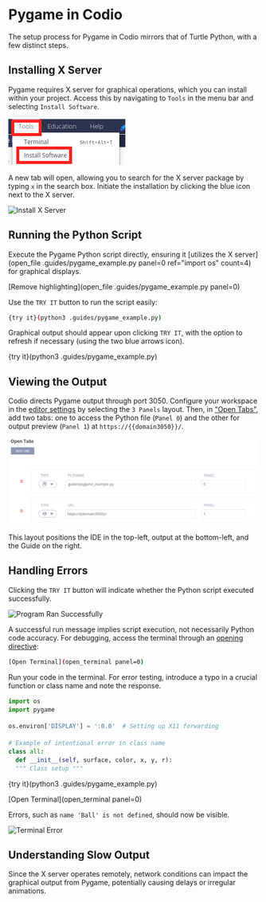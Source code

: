 # Pygame in Codio

The setup process for Pygame in Codio mirrors that of Turtle Python, with a few distinct steps.

## Installing X Server
Pygame requires X server for graphical operations, which you can install within your project. Access this by navigating to `Tools` in the menu bar and selecting `Install Software`.

![Tools](.guides/img/tools_install.png)

A new tab will open, allowing you to search for the X server package by typing `x` in the search box. Initiate the installation by clicking the blue icon next to the X server.

![Install X Server](.guides/img/install_x_server.png)

## Running the Python Script
Execute the Pygame Python script directly, ensuring it [utilizes the X server](open_file .guides/pygame_example.py panel=0 ref="import os" count=4) for graphical displays.

[Remove highlighting](open_file .guides/pygame_example.py panel=0)

Use the `TRY IT` button to run the script easily:

```bash
{try it}(python3 .guides/pygame_example.py)
```

Graphical output should appear upon clicking `TRY IT`, with the option to refresh if necessary (using the two blue arrows icon).

{try it}(python3 .guides/pygame_example.py)

## Viewing the Output

Codio directs Pygame output through port 3050. Configure your workspace in the [editor settings](https://docs.codio.com/instructors/authoring/guides/page_editing.html#) by selecting the `3 Panels` layout. Then, in ["Open Tabs"](https://docs.codio.com/instructors/authoring/guides/settings/opentabs.html#open-tabs), add two tabs: one to access the Python file (`Panel 0`) and the other for output preview (`Panel 1`) at `https://{{domain3050}}/`.

![Pygame Layout](.guides/img/pygame_layout.png)

This layout positions the IDE in the top-left, output at the bottom-left, and the Guide on the right.

## Handling Errors

Clicking the `TRY IT` button will indicate whether the Python script executed successfully.

![Program Ran Successfully](.guides/img/successfully.png)

A successful run message implies script execution, not necessarily Python code accuracy. For debugging, access the terminal through an [opening directive](https://docs.codio.com/instructors/authoring/guides/open_close_content.html#):

```bash
[Open Terminal](open_terminal panel=0)
```

Run your code in the terminal. For error testing, introduce a typo in a crucial function or class name and note the response.

```python
import os
import pygame

os.environ['DISPLAY'] = ':0.0'  # Setting up X11 forwarding

# Example of intentional error in class name
class all:  
  def __init__(self, surface, color, x, y, r):
  """ Class setup """
```

{try it}(python3 .guides/pygame_example.py)

[Open Terminal](open_terminal panel=0)

Errors, such as `name 'Ball' is not defined`, should now be visible.

![Terminal Error](.guides/img/pygame_error.png)

## Understanding Slow Output

Since the X server operates remotely, network conditions can impact the graphical output from Pygame, potentially causing delays or irregular animations.